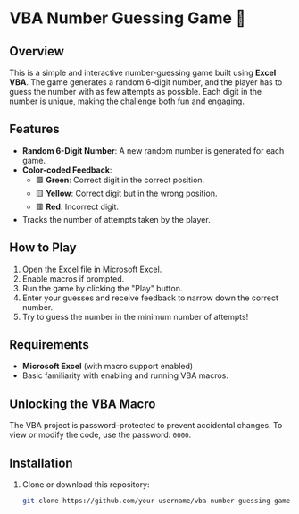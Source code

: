 # VBA Number Guessing Game 🎲

## Overview
This is a simple and interactive number-guessing game built using **Excel VBA**. The game generates a random 6-digit number, and the player has to guess the number with as few attempts as possible. Each digit in the number is unique, making the challenge both fun and engaging.

## Features
- **Random 6-Digit Number**: A new random number is generated for each game.
- **Color-coded Feedback**:
  - 🟩 **Green**: Correct digit in the correct position.
  - 🟨 **Yellow**: Correct digit but in the wrong position.
  - 🟥 **Red**: Incorrect digit.
- Tracks the number of attempts taken by the player.

## How to Play
1. Open the Excel file in Microsoft Excel.
2. Enable macros if prompted.
3. Run the game by clicking the "Play" button.
4. Enter your guesses and receive feedback to narrow down the correct number.
5. Try to guess the number in the minimum number of attempts!

## Requirements
- **Microsoft Excel** (with macro support enabled)
- Basic familiarity with enabling and running VBA macros.

## Unlocking the VBA Macro
The VBA project is password-protected to prevent accidental changes. To view or modify the code, use the password: `0000`.

## Installation
1. Clone or download this repository:
   ```bash
   git clone https://github.com/your-username/vba-number-guessing-game.git
